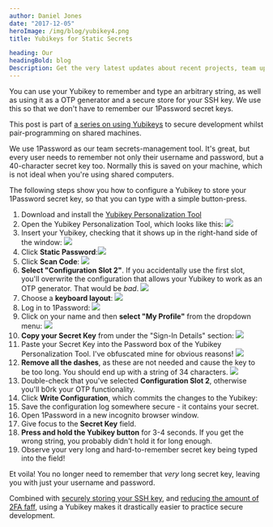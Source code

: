 ```yaml
---
author: Daniel Jones
date: "2017-12-05"
heroImage: /img/blog/yubikey4.png
title: Yubikeys for Static Secrets

heading: Our
headingBold: blog
Description: Get the very latest updates about recent projects, team updates, thoughts and industry news from our team of EngineerBetter experts.
---
```


You can use your Yubikey to remember and type an arbitrary string, as well as using it as a OTP generator and a secure store for your SSH key. We use this so that we don't have to remember our 1Password secret keys.

<section class="boxout">
<p>This post is part of <a href="/blog/yubikey-all-the-things/">a series on using Yubikeys</a> to secure development whilst pair-programming on shared machines.</p>
</section>

We use 1Password as our team secrets-management tool. It's great, but every user needs to remember not only their username and password, but a 40-character secret key too. Normally this is saved on your machine, which is not ideal when you're using shared computers.

The following steps show you how to configure a Yubikey to store your 1Password secret key, so that you can type with a simple button-press.

1. Download and install the [Yubikey Personalization Tool](https://www.yubico.com/support/download/yubikey-personalization-tools/)
1. Open the Yubikey Personalization Tool, which looks like this: <img src="/img/blog/yubikey-1password/yubikey-personalization-tool.png" class="image fit">
1. Insert your Yubikey, checking that it shows up in the right-hand side of the window: <img src="/img/blog/yubikey-1password/ypt-inserted.png" class="image fit">
1. Click **Static Password**:<img src="/img/blog/yubikey-1password/ypt-static-password.png" class="image fit">
1. Click **Scan Code**: <img src="/img/blog/yubikey-1password/ypt-scan-code.png" class="image fit">
1. **Select "Configuration Slot 2"**. If you accidentally use the first slot, you'll overwrite the configuration that allows your Yubikey to work as an OTP generator. That would be _bad_. <img src="/img/blog/yubikey-1password/ypt-slot-2.png" class="image fit">
1. Choose a **keyboard layout**: <img src="/img/blog/yubikey-1password/ypt-keyboard-layout.png" class="image fit">
1. Log in to 1Password: <img src="/img/blog/yubikey-1password/1password-login.png" class="image fit">
1. Click on your name and then **select "My Profile"** from the dropdown menu: <img src="/img/blog/yubikey-1password/1password-logged-in.png" class="image fit">
1. **Copy your Secret Key** from under the "Sign-In Details" section: <img src="/img/blog/yubikey-1password/1password-signin-details.png" class="image fit">
1. Paste your Secret Key into the Password box of the Yubikey Personalization Tool. I've obfuscated mine for obvious reasons! <img src="/img/blog/yubikey-1password/ypt-pasted.png" class="image fit">
1. **Remove all the dashes**, as these are not needed and cause the key to be too long. You should end up with a string of 34 characters. <img src="/img/blog/yubikey-1password/ypt-dashes-removed.png" class="image fit">
1. Double-check that you've selected **Configuration Slot 2**, otherwise you'll b0rk your OTP functionality.
1. Click **Write Configuration**, which commits the changes to the Yubikey:
1. Save the configuration log somewhere secure - it contains your secret.
1. Open 1Password in a new incognito browser window.
1. Give focus to the **Secret Key** field.
1. **Press and hold the Yubikey button** for 3-4 seconds. If you get the wrong string, you probably didn't hold it for long enough.
1. Observe your very long and hard-to-remember secret key being typed into the field!

Et voila! You no longer need to remember that _very_ long secret key, leaving you with just your username and password.

Combined with [securely storing your SSH key](/blog/yubikey-ssh/), and [reducing the amount of 2FA faff](/blog/yubikey-2fa/), using a Yubikey makes it drastically easier to practice secure development.
